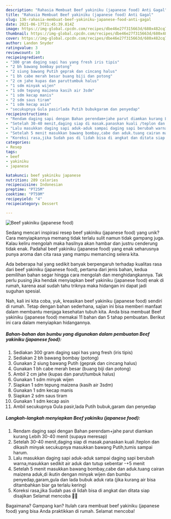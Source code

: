 ```yaml
---
description: "Rahasia Membuat Beef yakiniku (japanese food) Anti Gagal"
title: "Rahasia Membuat Beef yakiniku (japanese food) Anti Gagal"
slug: 136-rahasia-membuat-beef-yakiniku-japanese-food-anti-gagal
date: 2021-06-17T21:45:39.814Z
image: https://img-global.cpcdn.com/recipes/dbe46e27f315663d/680x482cq70/beef-yakiniku-japanese-food-foto-resep-utama.jpg
thumbnail: https://img-global.cpcdn.com/recipes/dbe46e27f315663d/680x482cq70/beef-yakiniku-japanese-food-foto-resep-utama.jpg
cover: https://img-global.cpcdn.com/recipes/dbe46e27f315663d/680x482cq70/beef-yakiniku-japanese-food-foto-resep-utama.jpg
author: Landon Snyder
ratingvalue: 3
reviewcount: 10
recipeingredient:
- "300 gram daging sapi has yang fresh iris tipis"
- "2 bh bawang bombay potong"
- "2 siung bawang Putih geprak dan cincang halus"
- "1 bh cabe merah besar buang biji dan potong"
- "2 cm jahe kupas dan paruttumbuk halus"
- "1 sdm minyak wijen"
- "1 sdm tepung maizena kasih air 3sdm"
- "1 sdm kecap manis"
- "2 sdm saus tiram"
- "1 sdm kecap asin"
- "secukupnya Gula pasirlada Putih bubukgaram dan penyedap"
recipeinstructions:
- "Rendam daging sapi dengan Bahan perendam+jahe parut diamkan kurang Lebih 30-40 menit (supaya meresap)"
- "Setelah 30-40 menit,daging siap di masak.panaskan kuali /teplon dan dikasih minyak secukupnya masukkan bawang Putih,tumis sampai harum."
- "Lalu masukkan daging sapi aduk-aduk sampai daging sapi berubah warna,masukkan sedikit air aduk dan tutup sebentar -+5 menit"
- "Setelah 5 menit masukkan bawang bombay,cabe dan aduk.tuang cairan maizena aduk,di ikutin dengan minyak wijen dan bumbu penyedap,garam,gula dan lada bubuk aduk rata (jika kurang air bisa ditambahkan biar ga terlalu kering)"
- "Koreksi rasa,jika Sudah pas di lidah bisa di angkat dan ditata siap disajikan Selamat mencoba 👍🏻"
categories:
- Resep
tags:
- beef
- yakiniku
- japanese

katakunci: beef yakiniku japanese 
nutrition: 289 calories
recipecuisine: Indonesian
preptime: "PT25M"
cooktime: "PT59M"
recipeyield: "4"
recipecategory: Dessert

---
```



![Beef yakiniku (japanese food)](https://img-global.cpcdn.com/recipes/dbe46e27f315663d/680x482cq70/beef-yakiniku-japanese-food-foto-resep-utama.jpg)

Sedang mencari inspirasi resep beef yakiniku (japanese food) yang unik? Cara menyiapkannya memang tidak terlalu sulit namun tidak gampang juga. Kalau keliru mengolah maka hasilnya akan hambar dan justru cenderung tidak enak. Padahal beef yakiniku (japanese food) yang enak seharusnya punya aroma dan cita rasa yang mampu memancing selera kita.



Ada beberapa hal yang sedikit banyak berpengaruh terhadap kualitas rasa dari beef yakiniku (japanese food), pertama dari jenis bahan, kedua pemilihan bahan segar hingga cara mengolah dan menghidangkannya. Tak perlu pusing jika hendak menyiapkan beef yakiniku (japanese food) enak di rumah, karena asal sudah tahu triknya maka hidangan ini dapat jadi suguhan spesial.


Nah, kali ini kita coba, yuk, kreasikan beef yakiniku (japanese food) sendiri di rumah. Tetap dengan bahan sederhana, sajian ini bisa memberi manfaat dalam membantu menjaga kesehatan tubuh kita. Anda bisa membuat Beef yakiniku (japanese food) memakai 11 bahan dan 5 tahap pembuatan. Berikut ini cara dalam menyiapkan hidangannya.

<!--inarticleads1-->

##### Bahan-bahan dan bumbu yang digunakan dalam pembuatan Beef yakiniku (japanese food):

1. Sediakan 300 gram daging sapi has yang fresh (iris tipis)
1. Sediakan 2 bh bawang bombay (potong)
1. Gunakan 2 siung bawang Putih (geprak dan cincang halus)
1. Gunakan 1 bh cabe merah besar (buang biji dan potong)
1. Ambil 2 cm jahe (kupas dan parut/tumbuk halus)
1. Gunakan 1 sdm minyak wijen
1. Siapkan 1 sdm tepung maizena (kasih air 3sdm)
1. Gunakan 1 sdm kecap manis
1. Siapkan 2 sdm saus tiram
1. Gunakan 1 sdm kecap asin
1. Ambil secukupnya Gula pasir,lada Putih bubuk,garam dan penyedap




<!--inarticleads2-->

##### Langkah-langkah menyiapkan Beef yakiniku (japanese food):

1. Rendam daging sapi dengan Bahan perendam+jahe parut diamkan kurang Lebih 30-40 menit (supaya meresap)
1. Setelah 30-40 menit,daging siap di masak.panaskan kuali /teplon dan dikasih minyak secukupnya masukkan bawang Putih,tumis sampai harum.
1. Lalu masukkan daging sapi aduk-aduk sampai daging sapi berubah warna,masukkan sedikit air aduk dan tutup sebentar -+5 menit
1. Setelah 5 menit masukkan bawang bombay,cabe dan aduk.tuang cairan maizena aduk,di ikutin dengan minyak wijen dan bumbu penyedap,garam,gula dan lada bubuk aduk rata (jika kurang air bisa ditambahkan biar ga terlalu kering)
1. Koreksi rasa,jika Sudah pas di lidah bisa di angkat dan ditata siap disajikan Selamat mencoba 👍🏻




Bagaimana? Gampang kan? Itulah cara membuat beef yakiniku (japanese food) yang bisa Anda praktikkan di rumah. Selamat mencoba!
